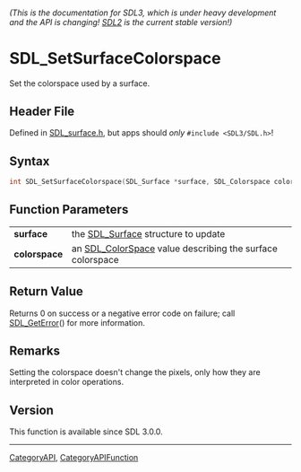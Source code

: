 ###### (This is the documentation for SDL3, which is under heavy development and the API is changing! [SDL2](https://wiki.libsdl.org/SDL2/) is the current stable version!)
# SDL_SetSurfaceColorspace

Set the colorspace used by a surface.

## Header File

Defined in [SDL_surface.h](https://github.com/libsdl-org/SDL/blob/main/include/SDL3/SDL_surface.h), but apps should _only_ `#include <SDL3/SDL.h>`!

## Syntax

```c
int SDL_SetSurfaceColorspace(SDL_Surface *surface, SDL_Colorspace colorspace);

```

## Function Parameters

|                    |                                                                             |
| ------------------ | --------------------------------------------------------------------------- |
| **surface**        | the [SDL_Surface](SDL_Surface) structure to update                          |
| **colorspace**     | an [SDL_ColorSpace](SDL_ColorSpace) value describing the surface colorspace |

## Return Value

Returns 0 on success or a negative error code on failure; call
[SDL_GetError](SDL_GetError)() for more information.

## Remarks

Setting the colorspace doesn't change the pixels, only how they are
interpreted in color operations.

## Version

This function is available since SDL 3.0.0.

----
[CategoryAPI](CategoryAPI), [CategoryAPIFunction](CategoryAPIFunction)

